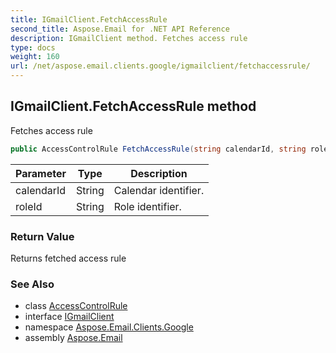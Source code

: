 ```yaml
---
title: IGmailClient.FetchAccessRule
second_title: Aspose.Email for .NET API Reference
description: IGmailClient method. Fetches access rule
type: docs
weight: 160
url: /net/aspose.email.clients.google/igmailclient/fetchaccessrule/
---
```

## IGmailClient.FetchAccessRule method

Fetches access rule

```csharp
public AccessControlRule FetchAccessRule(string calendarId, string roleId)
```

| Parameter | Type | Description |
| --- | --- | --- |
| calendarId | String | Calendar identifier. |
| roleId | String | Role identifier. |

### Return Value

Returns fetched access rule

### See Also

* class [AccessControlRule](../../accesscontrolrule/)
* interface [IGmailClient](../)
* namespace [Aspose.Email.Clients.Google](../../igmailclient/)
* assembly [Aspose.Email](../../../)



